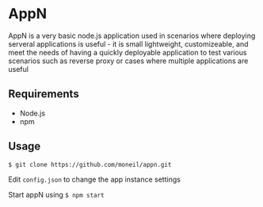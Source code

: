 # AppN


AppN is a very basic node.js application used in scenarios where deploying serveral applications is useful - it is small lightweight, customizeable, and meet the needs of having a quickly deployable application to test various scenarios such as reverse proxy or cases where multiple applications are useful

## Requirements

* Node.js 
* npm

## Usage
`$ git clone https://github.com/moneil/appn.git 
`

Edit `config.json` to change the app instance settings

Start appN using 
`$ npm start`

